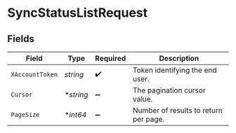 # SyncStatusListRequest


## Fields

| Field                                 | Type                                  | Required                              | Description                           |
| ------------------------------------- | ------------------------------------- | ------------------------------------- | ------------------------------------- |
| `XAccountToken`                       | *string*                              | :heavy_check_mark:                    | Token identifying the end user.       |
| `Cursor`                              | **string*                             | :heavy_minus_sign:                    | The pagination cursor value.          |
| `PageSize`                            | **int64*                              | :heavy_minus_sign:                    | Number of results to return per page. |